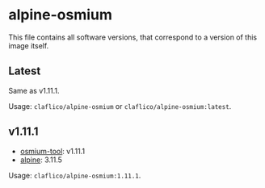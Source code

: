 # alpine-osmium

This file contains all software versions, that correspond to a version of this image itself.

## Latest

Same as v1.11.1.

Usage: `claflico/alpine-osmium` or `claflico/alpine-osmium:latest`.


## v1.11.1

- [osmium-tool][osmiumtool1111]: v1.11.1
- [alpine][alpine3115]: 3.11.5

Usage: `claflico/alpine-osmium:1.11.1`.

[osmiumtool1111]: https://github.com/osmcode/osmium-tool/releases/tag/v1.11.1
[alpine3115]: https://github.com/alpinelinux/docker-alpine/blob/bafe72e7d06184fe1a7e7a0cf65631fe2ddd67b7/x86_64/Dockerfile